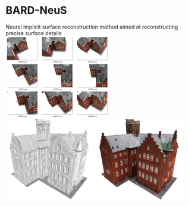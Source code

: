 # BARD-NeuS
Neural implicit surface reconstruction method aimed at reconstructing precise surface details<br>
<img src="https://github.com/Unicodern/BARD-NeuS/blob/main/example/Multi-view%20image.png" width="277" height="220" />
<img src="https://github.com/Unicodern/BARD-NeuS/blob/main/example/mesh.png" width="237" height="220" />
<img src="https://github.com/Unicodern/BARD-NeuS/blob/main/example/color.png" width="237" height="220" />

